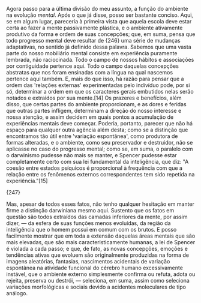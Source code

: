 Agora passo para a última divisão do meu assunto, a função do ambiente na evolução _mental_. Após o que já disse, posso ser bastante conciso. Aqui, se em algum lugar, pareceria à primeira vista que aquela escola deve estar certa ao fazer a mente passivamente plástica, e o ambiente ativamente produtivo da forma e ordem de suas concepções; que, em suma, pensa que todo progresso mental deve resultar de {246} uma série de mudanças adaptativas, no sentido já definido dessa palavra. Sabemos que uma vasta parte do nosso mobiliário mental consiste em experiência puramente lembrada, não raciocinada. Todo o campo de nossos hábitos e associações por contiguidade pertence aqui. Todo o campo daquelas concepções abstratas que nos foram ensinadas com a língua na qual nascemos pertence aqui também. E, mais do que isso, há razão para pensar que a ordem das 'relações externas' experimentadas pelo indivíduo pode, por si só, determinar a ordem em que os caracteres gerais embutidos nelas serão notados e extraídos por sua mente.[14] Os prazeres e benefícios, além disso, que certas partes do ambiente proporcionam, e as dores e feridas que outras partes infligem, determinam a direção do nosso interesse e nossa atenção, e assim decidem em quais pontos a acumulação de experiências mentais deve começar. Poderia, portanto, parecer que não há espaço para qualquer outra agência além desta; como se a distinção que encontramos tão útil entre 'variação espontânea', como produtora de formas alteradas, e o ambiente, como seu preservador e destruidor, não se aplicasse no caso do progresso mental; como se, em suma, o paralelo com o darwinismo pudesse não mais se manter, e Spencer pudesse estar completamente certo com sua lei fundamental da inteligência, que diz: "A coesão entre estados psíquicos é proporcional à frequência com que a relação entre os fenômenos externos correspondentes tem sido repetida na experiência."[15]

{247}

Mas, apesar de todos esses fatos, não tenho qualquer hesitação em manter firme a distinção darwiniana mesmo aqui. Sustento que os fatos em questão são todos extraídos das camadas inferiores da mente, por assim dizer, — da esfera de suas funções menos evoluídas, da região da inteligência que o homem possui em comum com os brutos. E posso facilmente mostrar que em toda a extensão daquelas áreas mentais que são mais elevadas, que são mais caracteristicamente humanas, a lei de Spencer é violada a cada passo; e que, de fato, as novas concepções, emoções e tendências ativas que evoluem são originalmente produzidas na forma de imagens aleatórias, fantasias, nascimentos acidentais de variação espontânea na atividade funcional do cérebro humano excessivamente instável, que o ambiente externo simplesmente confirma ou refuta, adota ou rejeita, preserva ou destrói, — seleciona, em suma, assim como seleciona variações morfológicas e sociais devido a acidentes moleculares de tipo análogo.